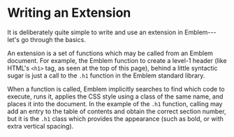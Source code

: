 # Writing an Extension

It is deliberately quite simple to write and use an extension in Emblem---let's go through the basics.

An extension is a set of functions which may be called from an Emblem document.
For example, the Emblem function to create a level-1 header (like HTML's `<h1>` tag, as seen at the top of this page), behind a little syntactic sugar is just a call to the `.h1` function in the Emblem standard library.

When a function is called, Emblem implicitly searches to find which code to execute, runs it, applies the CSS style using a class of the same name, and places it into the document.
In the example of the `.h1` function, calling may add an entry to the table of contents and obtain the correct section number, but it is the `.h1` class which provides the appearance (such as bold, or with extra vertical spacing).
